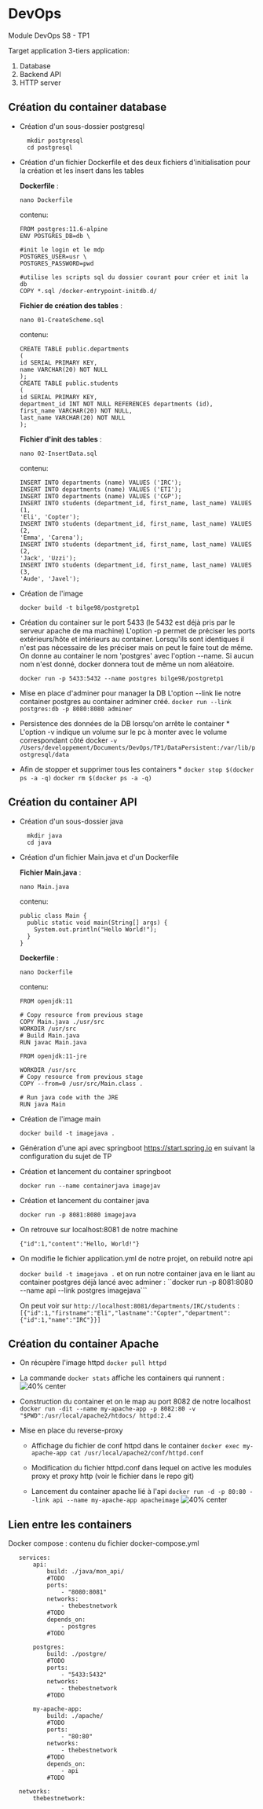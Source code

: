 # DevOps
Module DevOps S8 - TP1 

Target application
3-tiers application:
1. Database 
2. Backend API
3. HTTP server


## Création du container database

* Création d'un sous-dossier postgresql
  ```
    mkdir postgresql
    cd postgresql
  ```

* Création d'un fichier Dockerfile et des deux fichiers d'initialisation pour la création et les insert dans les tables
  
  **Dockerfile** :
  
  ```nano Dockerfile```
  
  contenu:
  ```
  FROM postgres:11.6-alpine
  ENV POSTGRES_DB=db \
  
  #init le login et le mdp
  POSTGRES_USER=usr \
  POSTGRES_PASSWORD=pwd
  
  #utilise les scripts sql du dossier courant pour créer et init la db
  COPY *.sql /docker-entrypoint-initdb.d/
  ```
  
  **Fichier de création des tables** :
  
  ```nano 01-CreateScheme.sql```

  contenu:
  ```
  CREATE TABLE public.departments
  (
  id SERIAL PRIMARY KEY,
  name VARCHAR(20) NOT NULL
  );
  CREATE TABLE public.students
  (
  id SERIAL PRIMARY KEY,
  department_id INT NOT NULL REFERENCES departments (id),
  first_name VARCHAR(20) NOT NULL,
  last_name VARCHAR(20) NOT NULL
  );
  ```
  
  **Fichier d'init des tables** :
  
  ```nano 02-InsertData.sql```
  
  contenu:
  ```
  INSERT INTO departments (name) VALUES ('IRC');
  INSERT INTO departments (name) VALUES ('ETI');
  INSERT INTO departments (name) VALUES ('CGP');
  INSERT INTO students (department_id, first_name, last_name) VALUES (1,
  'Eli', 'Copter');
  INSERT INTO students (department_id, first_name, last_name) VALUES (2,
  'Emma', 'Carena');
  INSERT INTO students (department_id, first_name, last_name) VALUES (2,
  'Jack', 'Uzzi');
  INSERT INTO students (department_id, first_name, last_name) VALUES (3,
  'Aude', 'Javel');
  ```
 
* Création de l'image

  ```docker build -t bilge98/postgretp1```
  

* Création du container sur le port 5433 (le 5432 est déjà pris par le serveur apache de ma machine)
  L'option -p permet de préciser les ports extérieurs/hôte et intérieurs au container. Lorsqu'ils sont identiques il n'est pas nécessaire de les préciser mais on peut le faire tout de même.
  On donne au container le nom 'postgres' avec l'option --name. Si aucun nom n'est donné, docker donnera tout de même un nom aléatoire.

  ```docker run -p 5433:5432 --name postgres bilge98/postgretp1```
  

* Mise en place d'adminer pour manager la DB 
  L'option --link lie notre container postgres au container adminer créé.
  ```docker run --link postgres:db -p 8080:8080 adminer```
  
* Persistence des données de la DB lorsqu'on arrête le container *
  L'option -v indique un volume sur le pc à monter avec le volume correspondant côté docker
  ```-v /Users/developpement/Documents/DevOps/TP1/DataPersistent:/var/lib/postgresql/data```
  
* Afin de stopper et supprimer tous les containers *
```docker stop $(docker ps -a -q)```
```docker rm $(docker ps -a -q)```
  

## Création du container API

* Création d'un sous-dossier java
  ```
    mkdir java
    cd java
  ```

* Création d'un fichier Main.java et d'un Dockerfile
  
   **Fichier Main.java** :
  
  ```nano Main.java```
  
  contenu:
  ```
  public class Main {
    public static void main(String[] args) {
      System.out.println("Hello World!");
    }
  }
  ```
  
  **Dockerfile** :
  
  ```nano Dockerfile```
  
  contenu:
  ```
  FROM openjdk:11

  # Copy resource from previous stage
  COPY Main.java ./usr/src
  WORKDIR /usr/src
  # Build Main.java
  RUN javac Main.java

  FROM openjdk:11-jre

  WORKDIR /usr/src
  # Copy resource from previous stage
  COPY --from=0 /usr/src/Main.class .

  # Run java code with the JRE
  RUN java Main
  ```

* Création de l'image main

  ```docker build -t imagejava .```
  
* Génération d'une api avec springboot 
https://start.spring.io en suivant la configuration du sujet de TP

* Création et lancement du container springboot
  
  ```docker run --name containerjava imagejav```

* Création et lancement du container java

  ```docker run -p 8081:8080 imagejava```
  
* On retrouve sur localhost:8081 de notre machine 

  ```{"id":1,"content":"Hello, World!"}```
  
* On modifie le fichier application.yml de notre projet, on rebuild notre api 
  
  ```docker build -t imagejava .```
  et on run notre container java en le liant au container postgres déjà lancé avec adminer :
  ``docker run -p 8081:8080 --name api --link postgres imagejava```

  On peut voir sur ```http://localhost:8081/departments/IRC/students``` :
 ```[{"id":1,"firstname":"Eli","lastname":"Copter","department":{"id":1,"name":"IRC"}}]```

## Création du container Apache

*  On récupère l'image httpd 
  ```docker pull httpd```
  
* La commande ```docker stats``` affiche les containers qui runnent :
![40% center](docker_stats.png)

* Construction du container et on le map au port 8082 de notre localhost
```docker run -dit --name my-apache-app -p 8082:80 -v "$PWD":/usr/local/apache2/htdocs/ httpd:2.4```

* Mise en place du reverse-proxy

  * Affichage du fichier de conf httpd dans le container
  ```docker exec my-apache-app cat /usr/local/apache2/conf/httpd.conf```
  * Modification du fichier httpd.conf dans lequel on active les modules proxy et proxy http (voir le fichier dans le repo git)

  * Lancement du container apache lié à l'api 
  ```docker run -d -p 80:80 --link api --name my-apache-app apacheimage```
  ![40% center](localhost.png)

  
## Lien entre les containers
 
 Docker compose : contenu du fichier docker-compose.yml
 ```version: '3.7'
    services:
        api:
            build: ./java/mon_api/
            #TODO
            ports:
                - "8080:8081"
            networks: 
                - thebestnetwork
            #TODO
            depends_on: 
                - postgres
            #TODO

        postgres:
            build: ./postgre/
            #TODO
            ports:
                - "5433:5432"
            networks: 
                - thebestnetwork
            #TODO

        my-apache-app:
            build: ./apache/
            #TODO
            ports:
                - "80:80"
            networks: 
                - thebestnetwork
            #TODO
            depends_on: 
                - api
            #TODO

    networks:
        thebestnetwork: 
  ```
 
